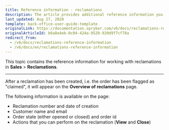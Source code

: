 ```yaml
---
title: Reference information - reclamations
description: The article provides additional reference information you see when managing Reclamations in the Back Office.
last_updated: Aug 27, 2020
template: back-office-user-guide-template
originalLink: https://documentation.spryker.com/v6/docs/reclamations-reference-information
originalArticleId: b6a8e4eb-0c04-424a-9520-920d9f7cf78a
redirect_from:
  - /v6/docs/reclamations-reference-information
  - /v6/docs/en/reclamations-reference-information
---
```


This topic contains the reference information for working with reclamations in **Sales** > **Reclamations**.
***

After a reclamation has been created, i.e. the order has been flagged as "claimed", it will appear on the **Overview of reclamations** page. 

The following information is available on the page:
* Reclamation number and date of creation
* Customer name and email
* Order state (either opened or closed) and order id
* Actions that you can perform on the reclamation (**View** and **Close**)
